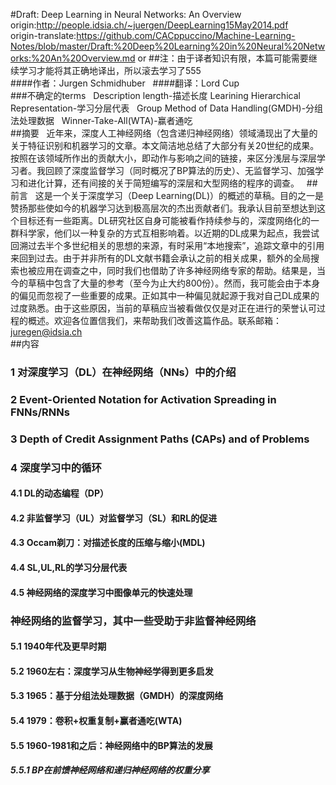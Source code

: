 #Draft: Deep Learning in Neural Networks: An Overview  
origin:http://people.idsia.ch/~juergen/DeepLearning15May2014.pdf  
origin-translate:https://github.com/CACppuccino/Machine-Learning-Notes/blob/master/Draft:%20Deep%20Learning%20in%20Neural%20Networks:%20An%20Overview.md or 
##注：由于译者知识有限，本篇可能需要继续学习才能将其正确地译出，所以滚去学习了555  
####作者：Jurgen Schmidhuber  
####翻译：Lord Cup  
###不确定的terms  
Description length-描述长度
Learining Hierarchical Representation-学习分层代表  
Group Method of Data Handling(GMDH)-分组法处理数据  
Winner-Take-All(WTA)-赢者通吃  
##摘要  
近年来，深度人工神经网络（包含递归神经网络）领域涌现出了大量的关于特征识别和机器学习的文章。本文简洁地总结了大部分有关20世纪的成果。按照在该领域所作出的贡献大小，即动作与影响之间的链接，来区分浅层与深层学习者。我回顾了深度监督学习（同时概况了BP算法的历史）、无监督学习、加强学习和进化计算，还有间接的关于简短编写的深层和大型网络的程序的调查。  
##前言  
这是一个关于深度学习（Deep Learning(DL)）的概述的草稿。目的之一是赞扬那些使如今的机器学习达到极高层次的杰出贡献者们。我承认目前至想达到这个目标还有一些距离。DL研究社区自身可能被看作持续参与的，深度网络化的一群科学家，他们以一种复杂的方式互相影响着。以近期的DL成果为起点，我尝试回溯过去半个多世纪相关的思想的来源，有时采用“本地搜索”，追踪文章中的引用来回到过去。由于并非所有的DL文献书籍会承认之前的相关成果，额外的全局搜索也被应用在调查之中，同时我们也借助了许多神经网络专家的帮助。结果是，当今的草稿中包含了大量的参考（至今为止大约800份）。然而，我可能会由于本身的偏见而忽视了一些重要的成果。正如其中一种偏见就起源于我对自己DL成果的过度熟悉。由于这些原因，当前的草稿应当被看做仅仅是对正在进行的荣誉认可过程的概述。欢迎各位置信我们，来帮助我们改善这篇作品。联系邮箱：juregen@idsia.ch  
##内容  
### 1 对深度学习（DL）在神经网络（NNs）中的介绍  
### 2 Event-Oriented Notation for Activation Spreading in FNNs/RNNs  
### 3 Depth of Credit Assignment Paths (CAPs) and of Problems  
### 4 深度学习中的循环  
#### 4.1 DL的动态编程（DP）  
#### 4.2 非监督学习（UL）对监督学习（SL）和RL的促进  
#### 4.3 Occam剃刀：对描述长度的压缩与缩小(MDL)  
#### 4.4 SL,UL,RL的学习分层代表  
#### 4.5 神经网络的深度学习中图像单元的快速处理  
### 神经网络的监督学习，其中一些受助于非监督神经网络  
#### 5.1 1940年代及更早时期  
#### 5.2 1960左右：深度学习从生物神经学得到更多启发  
#### 5.3 1965：基于分组法处理数据（GMDH）的深度网络  
#### 5.4 1979：卷积+权重复制+赢者通吃(WTA)  
#### 5.5 1960-1981和之后：神经网络中的BP算法的发展  
##### 5.5.1 BP在前馈神经网络和递归神经网络的权重分享
